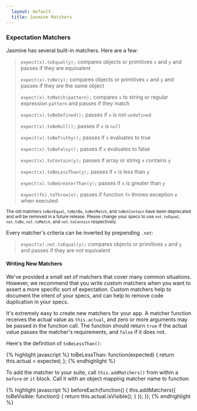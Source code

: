 ```yaml
---
  layout: default
  title: Jasmine Matchers
---
```


### Expectation Matchers

Jasmine has several built-in matchers.  Here are a few:

>`expect(x).toEqual(y);` compares objects or primitives `x` and `y` and passes if they are equivalent
>
>`expect(x).toBe(y);` compares objects or primitives `x` and `y` and passes if they are the same object
>
>`expect(x).toMatch(pattern);` compares `x` to string or regular expression `pattern` and passes if they match
>
>`expect(x).toBeDefined();` passes if `x` is not `undefined`
>
>`expect(x).toBeNull();` passes if `x` is `null`
>
>`expect(x).toBeTruthy();` passes if `x` evaluates to true
>
>`expect(x).toBeFalsy();` passes if `x` evaluates to false
>
>`expect(x).toContain(y);` passes if array or string `x` contains `y`
>
>`expect(x).toBeLessThan(y);` passes if `x` is less than `y`
>
>`expect(x).toBeGreaterThan(y);` passes if `x` is greater than `y`
>
>`expect(fn).toThrow(e);` passes if function `fn` throws exception `e` when executed

<small>The old matchers `toNotEqual`, `toNotBe`, `toNotMatch`, and `toNotContain` have been deprecated and will be removed in a future release. Please change your specs to use `not.toEqual`, `not.toBe`, `not.toMatch`, and `not.toContain` respectively.</small>

Every matcher's criteria can be inverted by prepending `.not`:

>`expect(x).not.toEqual(y);` compares objects or primitives `x` and `y` and passes if they are *not* equivalent

#### Writing New Matchers

We've provided a small set of matchers that cover many common situations. However, we recommend that you write custom matchers when you want to assert a more specific sort of expectation. Custom matchers help to document the intent of your specs, and can help to remove code duplication in your specs.

It's extremely easy to create new matchers for your app. A matcher function receives the actual value as `this.actual`, and zero or more arguments may be passed in the function call. The function should return `true` if the actual value passes the matcher's requirements, and `false` if it does not.

Here's the definition of `toBeLessThan()`:

{% highlight javascript %}
toBeLessThan: function(expected) {
  return this.actual < expected;
};
{% endhighlight %}

To add the matcher to your suite, call `this.addMatchers()` from within a `before` or `it` block. Call it with an object mapping matcher name to function:

{% highlight javascript %}
beforeEach(function() {
  this.addMatchers({
    toBeVisible: function() { return this.actual.isVisible(); }
  });
});
{% endhighlight %}
